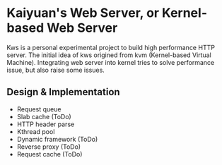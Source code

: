 # Kaiyuan's Web Server, or Kernel-based Web Server

Kws is a personal experimental project to build high performance HTTP server. The initial idea of kws origined from kvm (Kernel-based Virtual Machine). Integrating web server into kernel tries to solve performance issue, but also raise some issues.

## Design & Implementation
* Request queue
* Slab cache (ToDo)
* HTTP header parse
* Kthread pool
* Dynamic framework (ToDo)
* Reverse proxy (ToDo)
* Request cache (ToDo)
